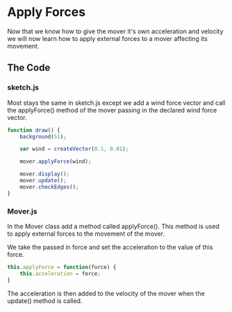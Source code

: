 # Apply Forces

Now that we know how to give the mover it's own acceleration and velocity we will now learn how to apply external forces to a mover affecting its movement.

## The Code

### sketch.js

Most stays the same in sketch.js except we add a wind force vector and call the applyForce() method of the mover passing in the declared wind force vector.

```js
function draw() {
	background(51);

	var wind = createVector(0.1, 0.01);

	mover.applyForce(wind);

	mover.display();
	mover.update();
	mover.checkEdges();
}
```

### Mover.js

In the Mover class add a method called applyForce(). This method is used to apply external forces to the movement of the mover.

We take the passed in force and set the acceleration to the value of this force.

```js
this.applyForce = function(force) {
	this.acceleration = force;
}
```

The acceleration is then added to the velocity of the mover when the update() method is called.
